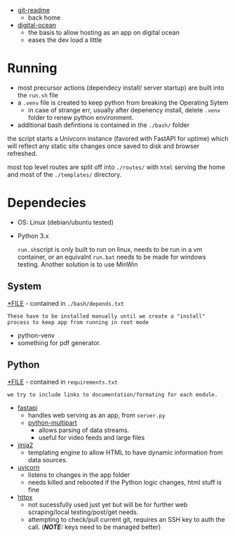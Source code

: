 - [git-readme](../README.md)
    - back home
- [digital-ocean](./md//digital-ocean-readme.md)
    - the basis to allow hosting as an app on digital ocean
    - eases the dev load a little

# Running
- most precursor actions (dependecy install/ server startup) are built into the `run.sh` file
- a `.venv` file is created to keep python from breaking the Operating Sytem
    - in case of strange err, usually after depenency install, delete `.venv` folder to renew python environment.
- additional bash defintions is contained in the `./bash/` folder

the script starts a Univcorn instance (favored with FastAPI for uptime) which will reflect any static site changes once saved to disk and browser refreshed.


most top level routes are split off into `./routes/` with `html` serving the home and most of the `./templates/` directory.



# Dependecies

- OS: Linux (debian/ubuntu tested)
- Python 3.x

    `run.sh`script is only built to run on linux, needs to be run in a vm container, or an equivalnt `run.bat` needs to be made for windows testing. Another solution is to use MinWin

## System
[*FILE](../bash/depends.txt) - contained in `./bash/depends.txt`


    These have to be installed manually until we create a "install" process to keep app from running in root mode
- python-venv
- something for pdf generator.
## Python


[*FILE](../requirements.txt) - contained in `requirements.txt`

    we try to include links to documentation/formating for each module.
- [fastapi](https://fastapi.tiangolo.com/tutorial/first-steps/)
    - handles web serving as an app, from `server.py`
    - [python-multipart](https://multipart.fastapiexpert.com/)
        - allows parsing of data streams.
        - useful for video feeds and large files
- [jinja2](https://jinja.palletsprojects.com/en/stable/)
    - templating engine to allow HTML to have dynamic information from data sources.
- [uvicorn](https://www.uvicorn.org/)
    - listens to changes in the app folder
    - needs killed and rebooted if the Python logic changes, html stuff is fine
- [httpx](https://www.python-httpx.org/)
    - not sucessfully used just yet but will be for further web scraping/local testing/post/get needs.
    - attempting to check/pull current git, requires an SSH key to auth the call. (***NOTE:*** keys need to be managed better)
